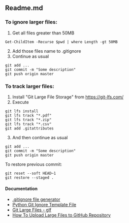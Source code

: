 ## Readme.md

### To ignore larger files:
1. Get all files greater than 50MB
```
Get-ChildItem -Recurse $pwd | where Length -gt 50MB
```
2. Add those files name to .gitignore
3. Continue as usual
```
git add ...
git commit -m "Some description"
git push origin master
```

### To track larger files:

1. Install "Git Large File Storage" from https://git-lfs.com/
2. Execute
```
git lfs install
git lfs track "*.pdf"
git lfs track "*.zip"
git lfs track "*.csv"
git add .gitattributes
```
3. And then continue as usual
```
git add ...
git commit -m "Some description"
git push origin master
```

To restore previous commit:
```
git reset --soft HEAD~1
git restore --staged .
```

#### Documentation
- [.gitignore file generator](https://mrkandreev.name/snippets/gitignore-generator/)
- [Python Git Ignore Template File](https://github.com/github/gitignore/blob/main/Python.gitignore)
- [Git Large Files - glf](https://git-lfs.com/)
- [How To Upload Large Files to GitHub Repository](https://medium.com/linkit-intecs/how-to-upload-large-files-to-github-repository-2b1e03723d2)
